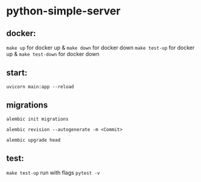 # python-simple-server

## docker:

`make up` for docker up & `make down` for docker down
`make test-up` for docker up & `make test-down` for docker down

## start:

`uvicorn main:app --reload`

## migrations

`alembic init migrations`

`alembic revision --autogenerate -m <Commit>`

`alembic upgrade head`

## test:

`make test-up`
run with flags `pytest -v`
